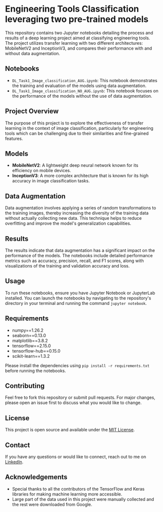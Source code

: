 # Engineering Tools Classification leveraging two pre-trained models

This repository contains two Jupyter notebooks detailing the process and results of a deep learning project aimed at classifying engineering tools. The project utilizes transfer learning with two different architectures: MobileNetV2 and InceptionV3, and compares their performance with and without data augmentation.

## Notebooks

- `DL_Task1_Image_classification_AUG.ipynb`: This notebook demonstrates the training and evaluation of the models using data augmentation.
- `DL_Task1_Image_classification_NO_AUG.ipynb`: This notebook focuses on the performance of the models without the use of data augmentation.

## Project Overview

The purpose of this project is to explore the effectiveness of transfer learning in the context of image classification, particularly for engineering tools which can be challenging due to their similarities and fine-grained features.

## Models

- **MobileNetV2**: A lightweight deep neural network known for its efficiency on mobile devices.
- **InceptionV3**: A more complex architecture that is known for its high accuracy in image classification tasks.

## Data Augmentation

Data augmentation involves applying a series of random transformations to the training images, thereby increasing the diversity of the training data without actually collecting new data. This technique helps to reduce overfitting and improve the model's generalization capabilities.

## Results

The results indicate that data augmentation has a significant impact on the performance of the models. The notebooks include detailed performance metrics such as accuracy, precision, recall, and F1 scores, along with visualizations of the training and validation accuracy and loss.

## Usage

To run these notebooks, ensure you have Jupyter Notebook or JupyterLab installed. You can launch the notebooks by navigating to the repository's directory in your terminal and running the command `jupyter notebook`.

## Requirements

- numpy==1.26.2
- seaborn==0.13.0
- matplotlib==3.8.2
- tensorflow==2.15.0
- tensorflow-hub==0.15.0
- scikit-learn==1.3.2

Please install the dependencies using `pip install -r requirements.txt` before running the notebooks.

## Contributing

Feel free to fork this repository or submit pull requests. For major changes, please open an issue first to discuss what you would like to change.

## License

This project is open source and available under the [MIT License](LICENSE).

## Contact

If you have any questions or would like to connect, reach out to me on [LinkedIn](https://www.linkedin.com/in/emmanuel-olowoboko-42205172/).

## Acknowledgements

- Special thanks to all the contributors of the TensorFlow and Keras libraries for making machine learning more accessible.
- Large part of the data used in this project were manually collected and the rest were downloaded from Google.
